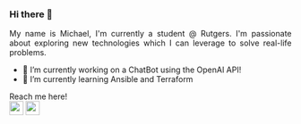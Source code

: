### Hi there 👋

<div align="justify">
    My name is Michael, I'm currently a student @ Rutgers. I'm passionate about exploring new technologies which I can leverage to solve real-life problems. 
</div>

- 🔭 I’m currently working on a ChatBot using the OpenAI API!
- 🌱 I’m currently learning Ansible and Terraform

Reach me here! 
<br/><a href="https://www.linkedin.com/in/michael-novicio-892519262/"><img src="https://img.shields.io/badge/linkedin-%230077B5.svg?&style=for-the-badge&logo=linkedin&logoColor=white" height=25></a>
<a href="https://mailto:mnovicio2001@gmail.com"><img src="https://img.shields.io/badge/Gmail-D14836?style=for-the-badge&logo=gmail&logoColor=white" height=25></a>
